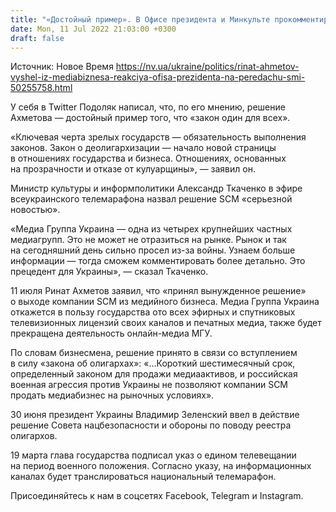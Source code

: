 ```yaml
---
title: "«Достойный пример». В Офисе президента и Минкульте прокомментировали решение Ахметова об отказе от медиабизнеса"
date: Mon, 11 Jul 2022 21:03:00 +0300
draft: false
---
```

Источник: Новое Время https://nv.ua/ukraine/politics/rinat-ahmetov-vyshel-iz-mediabiznesa-reakciya-ofisa-prezidenta-na-peredachu-smi-50255758.html


 У себя в Twitter Подоляк написал, что, по его мнению, решение Ахметова — достойный пример того, что «закон один для всех».

«Ключевая черта зрелых государств — обязательность выполнения законов. Закон о деолигархизации — начало новой страницы в отношениях государства и бизнеса. Отношениях, основанных на прозрачности и отказе от кулуарщины», — заявил он.

Министр культуры и информполитики Александр Ткаченко в эфире всеукраинского телемарафона назвал решение SCM «серьезной новостью».

«Медиа Группа Украина — одна из четырех крупнейших частных медиагрупп. Это не может не отразиться на рынке. Рынок и так на сегодняшний день сильно просел из-за войны. Узнаем больше информации — тогда сможем комментировать более детально. Это прецедент для Украины», — сказал Ткаченко.

11 июля Ринат Ахметов заявил, что «принял вынужденное решение» о выходе компании SCM из медийного бизнеса. Медиа Группа Украина откажется в пользу государства ото всех эфирных и спутниковых телевизионных лицензий своих каналов и печатных медиа, также будет прекращена деятельность онлайн-медиа МГУ.

По словам бизнесмена, решение принято в связи со вступлением в силу «закона об олигархах»: «…Короткий шестимесячный срок, определенный законом для продажи медиаактивов, и российская военная агрессия против Украины не позволяют компании SCM продать медиабизнес на рыночных условиях».

30 июня президент Украины Владимир Зеленский ввел в действие решение Совета нацбезопасности и обороны по поводу реестра олигархов.

19 марта глава государства подписал указ о едином телевещании на период военного положения. Согласно указу, на информационных каналах будет транслироваться национальный телемарафон.

Присоединяйтесь к нам в соцсетях Facebook, Telegram и Instagram.

